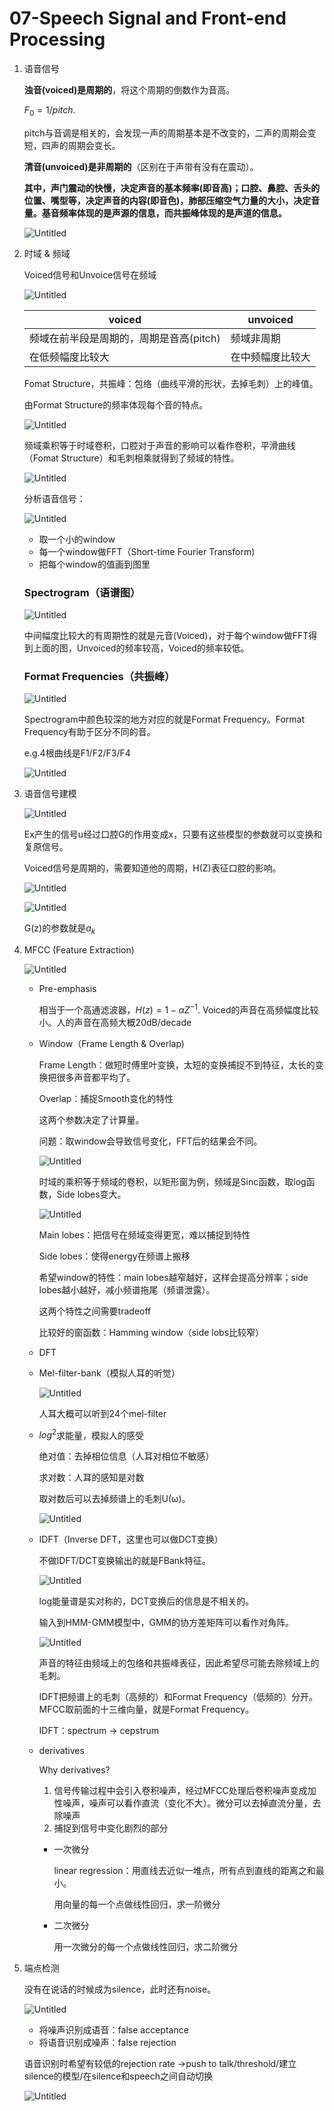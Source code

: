 # 07-Speech Signal and Front-end Processing

1. 语音信号
    
    **浊音(voiced)是周期的**，将这个周期的倒数作为音高。
    
    $F_0 = 1/pitch$.
    
    pitch与音调是相关的，会发现一声的周期基本是不改变的，二声的周期会变短，四声的周期会变长。
    
    **清音(unvoiced)是非周期的**（区别在于声带有没有在震动）。
    
    **其中，声门震动的快慢，决定声音的基本频率(即音高)；口腔、鼻腔、舌头的位置、嘴型等，决定声音的内容(即音色)，肺部压缩空气力量的大小，决定音量。基音频率体现的是声源的信息，而共振峰体现的是声道的信息。**
    
    ![Untitled](imgs/Untitled.png)
    
2. 时域 & 频域
    
    Voiced信号和Unvoice信号在频域
    
    ![Untitled](imgs/Untitled%201.png)
    
    | voiced | unvoiced |
    | --- | --- |
    | 频域在前半段是周期的，周期是音高(pitch) | 频域非周期 |
    | 在低频幅度比较大 | 在中频幅度比较大 |
    
    Fomat Structure，共振峰：包络（曲线平滑的形状，去掉毛刺）上的峰值。
    
    由Format Structure的频率体现每个音的特点。
    
    ![Untitled](imgs/Untitled%202.png)
    
    频域乘积等于时域卷积，口腔对于声音的影响可以看作卷积，平滑曲线（Fomat Structure）和毛刺相乘就得到了频域的特性。
    
    ![Untitled](imgs/Untitled%203.png)
    
    分析语音信号：
    
    ![Untitled](imgs/Untitled%204.png)
    
    - 取一个小的window
    - 每一个window做FFT（Short-time Fourier Transform)
    - 把每个window的值画到图里
    
    ### **Spectrogram（语谱图）**
    
    ![Untitled](imgs/Untitled%205.png)
    
    中间幅度比较大的有周期性的就是元音(Voiced)，对于每个window做FFT得到上面的图，Unvoiced的频率较高，Voiced的频率较低。
    
    ### Format Frequencies（共振峰）
    
    ![Untitled](imgs/Untitled%206.png)
    
    Spectrogram中颜色较深的地方对应的就是Format Frequency。Format Frequency有助于区分不同的音。
    
    e.g.4根曲线是F1/F2/F3/F4
    
    ![Untitled](imgs/Untitled%207.png)
    
3. 语音信号建模
    
    ![Untitled](imgs/Untitled%208.png)
    
    Ex产生的信号u经过口腔G的作用变成x，只要有这些模型的参数就可以变换和复原信号。
    
    Voiced信号是周期的，需要知道他的周期，H(Z)表征口腔的影响。
    
    ![Untitled](imgs/Untitled%209.png)
    
    ![Untitled](imgs/Untitled%2010.png)
    
    G(z)的参数就是$a_k$
    
4. MFCC (Feature Extraction)
    
    ![Untitled](imgs/Untitled%2011.png)
    
    - Pre-emphasis
        
        相当于一个高通滤波器，$H(z) = 1 - \alpha Z^{-1}$. Voiced的声音在高频幅度比较小。人的声音在高频大概20dB/decade
        
    - Window（Frame Length & Overlap)
        
        Frame Length：做短时傅里叶变换，太短的变换捕捉不到特征，太长的变换把很多声音都平均了。
        
        Overlap：捕捉Smooth变化的特性
        
        这两个参数决定了计算量。
        
        问题：取window会导致信号变化，FFT后的结果会不同。
        
        ![Untitled](imgs/Untitled%2012.png)
        
        时域的乘积等于频域的卷积，以矩形窗为例，频域是Sinc函数，取log函数，Side lobes变大。
        
        ![Untitled](imgs/Untitled%2013.png)
        
        Main lobes：把信号在频域变得更宽，难以捕捉到特性
        
        Side lobes：使得energy在频谱上搬移
        
        希望window的特性：main lobes越窄越好，这样会提高分辨率；side lobes越小越好，减小频谱拖尾（频谱泄露）。
        
        这两个特性之间需要tradeoff
        
        比较好的窗函数：Hamming window（side lobs比较窄）
        
    - DFT
    - Mel-filter-bank（模拟人耳的听觉）
        
        ![Untitled](imgs/Untitled%2014.png)
        
        人耳大概可以听到24个mel-filter
        
    - $log^2$求能量，模拟人的感受
        
        绝对值：去掉相位信息（人耳对相位不敏感）
        
        求对数：人耳的感知是对数
        
        取对数后可以去掉频谱上的毛刺U(ω)。
        
        ![Untitled](imgs/Untitled%2015.png)
        
    - IDFT（Inverse DFT，这里也可以做DCT变换）
        
        不做IDFT/DCT变换输出的就是FBank特征。
        
        ![Untitled](imgs/Untitled%2016.png)
        
        log能量谱是实对称的，DCT变换后的信息是不相关的。
        
        输入到HMM-GMM模型中，GMM的协方差矩阵可以看作对角阵。
        
        ![Untitled](imgs/Untitled%2017.png)
        
        声音的特征由频域上的包络和共振峰表征，因此希望尽可能去除频域上的毛刺。
        
        IDFT把频谱上的毛刺（高频的）和Format Frequency（低频的）分开。MFCC取前面的十三维向量，就是Format Frequency。
        
        IDFT：spectrum → cepstrum
        
    - derivatives
        
        Why derivatives?
        
        1. 信号传输过程中会引入卷积噪声，经过MFCC处理后卷积噪声变成加性噪声，噪声可以看作直流（变化不大）。微分可以去掉直流分量，去除噪声
        2. 捕捉到信号中变化剧烈的部分
        - 一次微分
            
            linear regression：用直线去近似一堆点，所有点到直线的距离之和最小。
            
            用向量的每一个点做线性回归，求一阶微分
            
        - 二次微分
            
            用一次微分的每一个点做线性回归，求二阶微分
            
5. 端点检测
    
    没有在说话的时候成为silence，此时还有noise。
    
    ![Untitled](imgs/Untitled%2018.png)
    
    - 将噪声识别成语音：false acceptance
    - 将语音识别成噪声：false rejection
    
    语音识别时希望有较低的rejection rate →push to talk/threshold/建立silence的模型/在silence和speech之间自动切换
    
    ![Untitled](imgs/Untitled%2019.png)